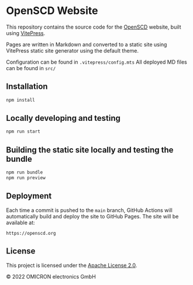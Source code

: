 # OpenSCD Website

This repository contains the source code for the [OpenSCD](https://openscd.org) website, built using [VitePress](https://vitepress.vuejs.org/).

Pages are written in Markdown and converted to a static site using VitePress static site generator using the default theme.

Configuration can be found in `.vitepress/config.mts`
All deployed MD files can be found in `src/`

## Installation

```sh
npm install
```

## Locally developing and testing

```sh
npm run start
```

## Building the static site locally and testing the bundle

```sh
npm run bundle
npm run preview
```

## Deployment

Each time a commit is pushed to the `main` branch, GitHub Actions will automatically build and deploy the site to GitHub Pages. The site will be available at:

```
https://openscd.org
```

## License

This project is licensed under the [Apache License 2.0](LICENSE).

&copy; 2022 OMICRON electronics GmbH
